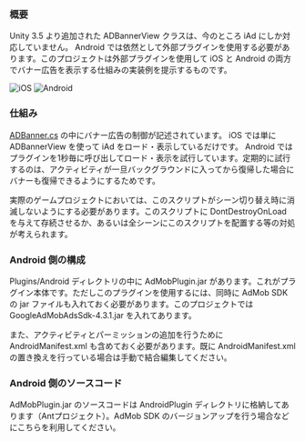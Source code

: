### 概要

Unity 3.5 より追加された ADBannerView クラスは、今のところ iAd にしか対応していません。 Android では依然として外部プラグインを使用する必要があります。このプロジェクトは外部プラグインを使用して iOS と Android の両方でバナー広告を表示する仕組みの実装例を提示するものです。

![iOS](https://github.com/downloads/keijiro/unity-adbanner-example/ss_ios.png) <span /> ![Android](https://github.com/downloads/keijiro/unity-adbanner-example/ss_android.png)

### 仕組み

[ADBanner.cs](https://github.com/keijiro/unity-adbanner-example/blob/master/Assets/Scripts/ADBanner.cs) の中にバナー広告の制御が記述されています。 iOS では単に ADBannerView を使って iAd をロード・表示しているだけです。 Android ではプラグインを1秒毎に呼び出してロード・表示を試行しています。定期的に試行するのは、アクティビティが一旦バックグラウンドに入ってから復帰した場合にバナーも復帰できるようにするためです。

実際のゲームプロジェクトにおいては、このスクリプトがシーン切り替え時に消滅しないようにする必要があります。このスクリプトに DontDestroyOnLoad を与えて存続させるか、あるいは全シーンにこのスクリプトを配置する等の対処が考えられます。

### Android 側の構成

Plugins/Android ディレクトリの中に AdMobPlugin.jar があります。これがプラグイン本体です。ただしこのプラグインを使用するには、同時に AdMob SDK の jar ファイルも入れておく必要があります。このプロジェクトでは GoogleAdMobAdsSdk-4.3.1.jar を入れてあります。

また、アクティビティとパーミッションの追加を行うために AndroidManifest.xml も含めておく必要があります。既に AndroidManifest.xml の置き換えを行っている場合は手動で結合編集してください。

### Android 側のソースコード

AdMobPlugin.jar のソースコードは AndroidPlugin ディレクトリに格納してあります（Antプロジェクト）。AdMob SDK のバージョンアップを行う場合などにこちらを利用してください。